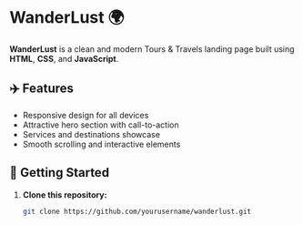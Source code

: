 # WanderLust 🌍

**WanderLust** is a clean and modern Tours & Travels landing page built using **HTML**, **CSS**, and **JavaScript**.

## ✈️ Features

- Responsive design for all devices
- Attractive hero section with call-to-action
- Services and destinations showcase
- Smooth scrolling and interactive elements

## 🚀 Getting Started

1. **Clone this repository:**
   ```bash
   git clone https://github.com/yourusername/wanderlust.git

